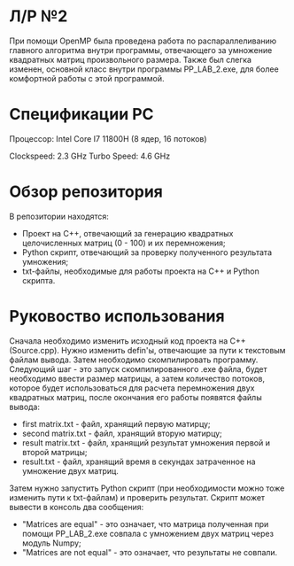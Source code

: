 # Л/Р №2
При помощи OpenMP была проведена работа по распараллеливанию главного алгоритма внутри программы, отвечающего за умножение квадратных матриц произвольного размера. Также был слегка изменен, основной класс внутри программы PP_LAB_2.exe, для более комфортной работы с этой программой.
# Спецификации PC
Процессор: Intel Core I7 11800H (8 ядер, 16 потоков)

Clockspeed: 2.3 GHz
Turbo Speed: 4.6 GHz
# Обзор репозитория
В репозитории находятся:
- Проект на C++, отвечающий за генерацию квадратных целочисленных матриц (0 - 100) и их перемножения;
- Python скрипт, отвечающий за проверку полученного результата умножения;
- txt-файлы, необходимые для работы проекта на C++ и Python скрипта.
# Руковоство использования
Сначала необходимо изменить исходный код проекта на C++ (Source.cpp). Нужно изменить defin'ы, отвечающие за пути к текстовым файлам вывода. Затем необходимо скомпилировать программу. Следующий шаг - это запуск скомпилированного .exe файла, будет необходимо ввести размер матрицы, а затем количество потоков, которое будет использоваться для расчета перемножения двух квадратных матриц, после окончания его работы появятся файлы вывода:
- first matrix.txt - файл, хранящий первую матирцу;
- second matrix.txt - файл, хранящий вторую матирцу;
- result matrix.txt - файл, хранящий результат умножения первой и второй матрицы;
- result.txt - файл, хранящий время в секундах затраченное на умножение двух матриц.
  
Затем нужно запустить Python скрипт (при необходимости можно тоже изменить пути к txt-файлам) и проверить результат.
Скрипт может вывести в консоль два сообщения:
- "Matrices are equal" - это означает, что матрица полученная при помощи PP_LAB_2.exe совпала с умножением двух матриц через модуль Numpy;
- "Matrices are not equal" - это означает, что результаты не совпали.
